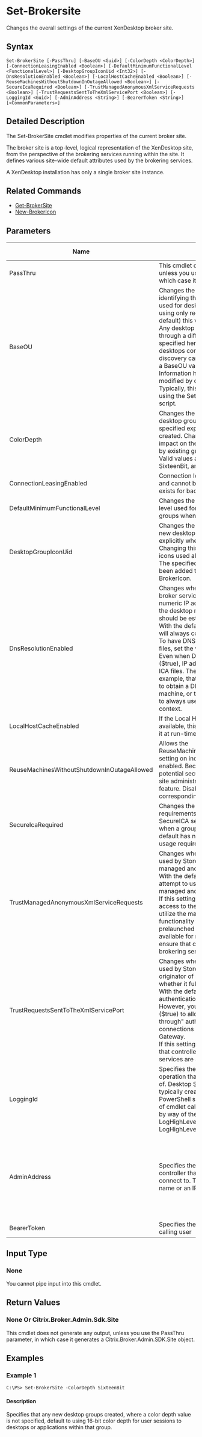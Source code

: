 ﻿
# Set-Brokersite
Changes the overall settings of the current XenDesktop broker site.
## Syntax
```
Set-BrokerSite [-PassThru] [-BaseOU <Guid>] [-ColorDepth <ColorDepth>] [-ConnectionLeasingEnabled <Boolean>] [-DefaultMinimumFunctionalLevel <FunctionalLevel>] [-DesktopGroupIconUid <Int32>] [-DnsResolutionEnabled <Boolean>] [-LocalHostCacheEnabled <Boolean>] [-ReuseMachinesWithoutShutdownInOutageAllowed <Boolean>] [-SecureIcaRequired <Boolean>] [-TrustManagedAnonymousXmlServiceRequests <Boolean>] [-TrustRequestsSentToTheXmlServicePort <Boolean>] [-LoggingId <Guid>] [-AdminAddress <String>] [-BearerToken <String>] [<CommonParameters>]
```
## Detailed Description
The Set-BrokerSite cmdlet modifies properties of the current broker site.

The broker site is a top-level, logical representation of the XenDesktop site, from the perspective of the brokering services running within the site. It defines various site-wide default attributes used by the brokering services.

A XenDesktop installation has only a single broker site instance.


## Related Commands

* [Get-BrokerSite](./Get-BrokerSite/)
* [New-BrokerIcon](./New-BrokerIcon/)
## Parameters
| Name   | Description | Required? | Pipeline Input | Default Value |
| --- | --- | --- | --- | --- |
| PassThru | This cmdlet does not generate any output, unless you use the PassThru parameter, in which case it returns the affected record. | false | false | False |
| BaseOU | Changes the objectGUID property identifying the base OU in Active Directory used for desktop registrations. For sites using only registry-based discovery (the default) this value is \$null.<br>Any desktop attempting to register through a different OU from the one specified here is rejected. Note that desktops configured for registry-based discovery can register with the site, even if a BaseOU value is specified.<br>Information held in Active Directory is not modified by changing this value.<br>Typically, this property is changed only by using the Set-ADControllerDiscovery.ps1 script. | false | false |  |
| ColorDepth | Changes the default color depth for new desktop groups, if no color depth is specified explicitly when a group is created. Changing this default has no impact on the color depths used already by existing groups.<br>Valid values are FourBit, EightBit, SixteenBit, and TwentyFourBit. | false | false |  |
| ConnectionLeasingEnabled | Connection leasing is no longer supported and cannot be enabled. This property exists for backwards compatibility only. | false | false |  |
| DefaultMinimumFunctionalLevel | Changes the default minimum functional level used for new catalogs and desktop groups when no explicit value is provided. | false | false |  |
| DesktopGroupIconUid | Changes the default desktop icon used for new desktop groups if no icon is specified explicitly when a group is created. Changing this default has no impact on the icons used already by existing groups.<br>The specified icon must already have been added to the site using New-BrokerIcon. | false | false |  |
| DnsResolutionEnabled | Changes whether ICA files returned by a broker service to a user device contain the numeric IP address or the DNS name of the desktop machine to which a session should be established.<br>With the default value (\$false), ICA files will always contain a numeric IP address. To have DNS names appear in the ICA files, set the value to \$true.<br>Even when DNS resolution is enabled (\$true), IP addresses may still appear in ICA files. The reasons for this include, for example, that the broker service is unable to obtain a DNS name for the target machine, or that Storefront is configured to always use numeric IP addresses in this context. | false | false |  |
| LocalHostCacheEnabled | If the Local Host Cache feature is available, this property enables or disables it at run-time. | false | false |  |
| ReuseMachinesWithoutShutdownInOutageAllowed | Allows the ReuseMachinesWithoutShutdownInOutage setting on individual DesktopGroups to be enabled. Because these settings have potential security implications, only the site administrator can enable use of this feature.  Disabling this setting will clear corresponding field on all delivery groups. | false | false |  |
| SecureIcaRequired | Changes the default SecureICA usage requirements for new desktop groups if no SecureICA setting is specified explicitly when a group is created. Changing this default has no impact on the SecureICA usage requirements of existing groups. | false | false |  |
| TrustManagedAnonymousXmlServiceRequests | Changes whether the XML Service (as used by Storefront) implicitly trusts managed anonymous launch requests.<br>With the default value (\$false), any attempt to use the XML service for managed anonymous sessions is rejected.<br>If this setting is enabled, anyone with access to the XML service will be able to utilize the managed anonymous functionality to leave disconnected prelaunched anonymous sessions available for reconnection. You must ensure that controllers running the brokering services are securely firewalled. | false | false |  |
| TrustRequestsSentToTheXmlServicePort | Changes whether the XML Service (as used by Storefront) implicitly trusts the originator of requests it receives, or whether it fully authenticates them.<br>With the default value (\$false), full authentication checks are performed. However, you must enable this setting (\$true) to allow support for "Pass-through" authentication, and/or connections routed through Access Gateway.<br>If this setting is enabled, you must ensure that controllers running the brokering services are securely firewalled. | false | false |  |
| LoggingId | Specifies the identifier of the high level operation that this cmdlet call forms a part of. Desktop Studio and Desktop Director typically create High Level Operations. PowerShell scripts can also wrap a series of cmdlet calls in a High Level Operation by way of the Start-LogHighLevelOperation and Stop-LogHighLevelOperation cmdlets. | false | false |  |
| AdminAddress | Specifies the address of a XenDesktop controller that the PowerShell snapin will connect to. This can be provided as a host name or an IP address. | false | false | Localhost. Once a value is provided by any cmdlet, this value will become the default. |
| BearerToken | Specifies the bearer token assigned to the calling user | false | false |  |

## Input Type

### None
You cannot pipe input into this cmdlet.
## Return Values

### None Or Citrix.Broker.Admin.Sdk.Site
This cmdlet does not generate any output, unless you use the PassThru parameter, in which case it generates a Citrix.Broker.Admin.SDK.Site object.
## Examples

### Example 1
```
C:\PS> Set-BrokerSite -ColorDepth SixteenBit
```
#### Description
Specifies that any new desktop groups created, where a color depth value is not specified, default to using 16-bit color depth for user sessions to desktops or applications within that group.
